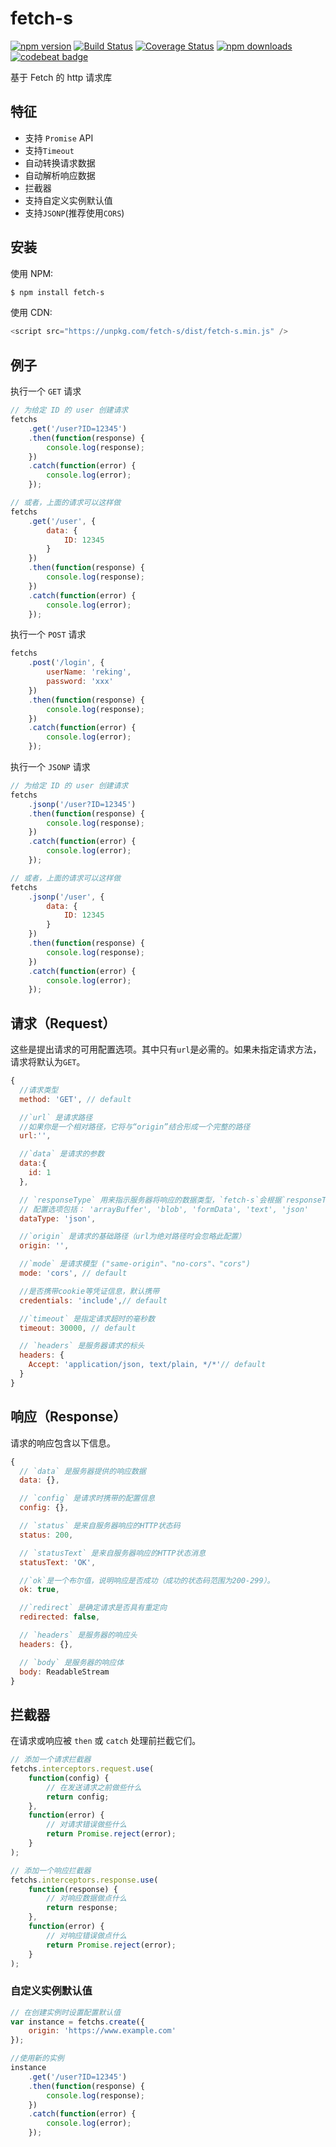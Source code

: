 # fetch-s

[![npm version](https://img.shields.io/npm/v/fetch-s.svg?style=flat-square)](https://www.npmjs.org/package/fetch-s)
[![Build Status](https://travis-ci.org/RekingZhang/fetch-s.svg?branch=master)](https://travis-ci.org/RekingZhang/fetch-s)
[![Coverage Status](https://coveralls.io/repos/github/RekingZhang/fetch-s/badge.svg?branch=master)](https://coveralls.io/github/RekingZhang/fetch-s?branch=master)
[![npm downloads](https://img.shields.io/npm/dm/fetch-s.svg?style=flat-square)](http://npm-stat.com/charts.html?package=fetch-s)
[![codebeat badge](https://codebeat.co/assets/svg/badges/A-398b39-669406e9e1b136187b91af587d4092b0160370f271f66a651f444b990c2730e9.svg)](https://codebeat.co/projects/github-com-rekingzhang-fetch-s-master)

基于 Fetch 的 http 请求库

## 特征

-   支持 `Promise` API
-   支持`Timeout`
-   自动转换请求数据
-   自动解析响应数据
-   拦截器
-   支持自定义实例默认值
-   支持`JSONP`(推荐使用`CORS`)

## 安装

使用 NPM:

```bash
$ npm install fetch-s
```

使用 CDN:

```javascript
<script src="https://unpkg.com/fetch-s/dist/fetch-s.min.js" />
```

## 例子

执行一个 `GET` 请求

```js
// 为给定 ID 的 user 创建请求
fetchs
	.get('/user?ID=12345')
	.then(function(response) {
		console.log(response);
	})
	.catch(function(error) {
		console.log(error);
	});

// 或者，上面的请求可以这样做
fetchs
	.get('/user', {
		data: {
			ID: 12345
		}
	})
	.then(function(response) {
		console.log(response);
	})
	.catch(function(error) {
		console.log(error);
	});
```

执行一个 `POST` 请求

```js
fetchs
	.post('/login', {
		userName: 'reking',
		password: 'xxx'
	})
	.then(function(response) {
		console.log(response);
	})
	.catch(function(error) {
		console.log(error);
	});
```

执行一个 `JSONP` 请求

```js
// 为给定 ID 的 user 创建请求
fetchs
	.jsonp('/user?ID=12345')
	.then(function(response) {
		console.log(response);
	})
	.catch(function(error) {
		console.log(error);
	});

// 或者，上面的请求可以这样做
fetchs
	.jsonp('/user', {
		data: {
			ID: 12345
		}
	})
	.then(function(response) {
		console.log(response);
	})
	.catch(function(error) {
		console.log(error);
	});
```

## 请求（Request）

这些是提出请求的可用配置选项。其中只有`url`是必需的。如果未指定请求方法，请求将默认为`GET`。

```js
{
  //请求类型
  method: 'GET', // default

  //`url` 是请求路径
  //如果你是一个相对路径，它将与“origin”结合形成一个完整的路径
  url:'',

  //`data` 是请求的参数
  data:{
	id: 1
  },

  // `responseType` 用来指示服务器将响应的数据类型，`fetch-s`会根据`responseType`类型自动对response进行简析格式化
  // 配置选项包括： 'arrayBuffer', 'blob', 'formData', 'text', 'json'
  dataType: 'json',

  //`origin` 是请求的基础路径（url为绝对路径时会忽略此配置）
  origin: '',

  //`mode` 是请求模型 ("same-origin"、"no-cors"、"cors")
  mode: 'cors', // default

  //是否携带cookie等凭证信息，默认携带
  credentials: 'include',// default

  //`timeout` 是指定请求超时的毫秒数
  timeout: 30000, // default

  // `headers` 是服务器请求的标头
  headers: {
	Accept: 'application/json, text/plain, */*'// default
  }
}
```

## 响应（Response）

请求的响应包含以下信息。

```js
{
  // `data` 是服务器提供的响应数据
  data: {},

  // `config` 是请求时携带的配置信息
  config: {},

  // `status` 是来自服务器响应的HTTP状态码
  status: 200,

  // `statusText` 是来自服务器响应的HTTP状态消息
  statusText: 'OK',

  //`ok`是一个布尔值，说明响应是否成功（成功的状态码范围为200-299）。
  ok: true,

  //`redirect` 是确定请求是否具有重定向
  redirected: false,

  // `headers` 是服务器的响应头
  headers: {},

  // `body` 是服务器的响应体
  body: ReadableStream
}
```

## 拦截器

在请求或响应被 `then` 或 `catch` 处理前拦截它们。

```js
// 添加一个请求拦截器
fetchs.interceptors.request.use(
	function(config) {
		// 在发送请求之前做些什么
		return config;
	},
	function(error) {
		// 对请求错误做些什么
		return Promise.reject(error);
	}
);

// 添加一个响应拦截器
fetchs.interceptors.response.use(
	function(response) {
		// 对响应数据做点什么
		return response;
	},
	function(error) {
		// 对响应错误做点什么
		return Promise.reject(error);
	}
);
```

### 自定义实例默认值

```js
// 在创建实例时设置配置默认值
var instance = fetchs.create({
	origin: 'https://www.example.com'
});

//使用新的实例
instance
	.get('/user?ID=12345')
	.then(function(response) {
		console.log(response);
	})
	.catch(function(error) {
		console.log(error);
	});
```
